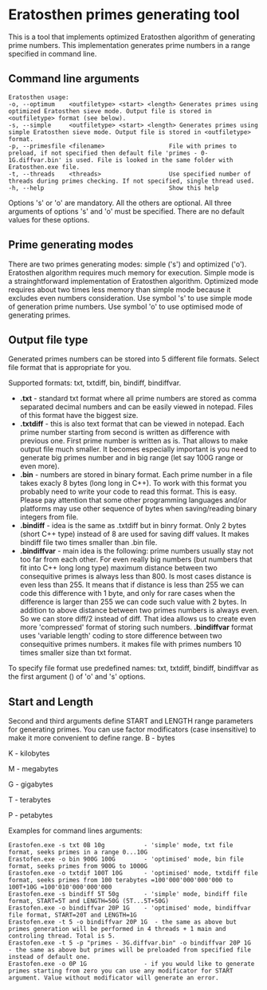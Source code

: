 # Eratosthen primes generating tool
This is a tool that implements optimized Eratosthen algorithm of generating prime numbers.
This implementation generates prime numbers in a range specified in command line.

## Command line arguments
```
Eratosthen usage:
-o, --optimum    <outfiletype> <start> <length> Generates primes using optimized Eratosthen sieve mode. Output file is stored in <outfiletype> format (see below).
-s, --simple     <outfiletype> <start> <length> Generates primes using simple Eratosthen sieve mode. Output file is stored in <outfiletype> format.
-p, --primesfile <filename>                  File with primes to preload, if not specified then default file 'primes - 0-1G.diffvar.bin' is used. File is looked in the same folder with Eratosthen.exe file.
-t, --threads    <threads>                   Use specified number of threads during primes checking. If not specified, single thread used. 
-h, --help                                   Show this help
```
Options 's' or 'o' are mandatory. All the others are optional.
All three arguments of options 's' and 'o' must be specified. There are no default values for these options.

## Prime generating modes
There are two primes generating modes: simple ('s') and optimized ('o').
Eratosthen algorithm requires much memory for execution.
Simple mode is a strainghtforward implementation of Eratosthen algorithm.
Optimized mode requires about two times less memory than simple mode because it excludes even numbers consideration.
Use symbol 's' to use simple mode of generation prime numbers.
Use symbol 'o' to use optimised mode of generating primes.

## Output file type
Generated primes numbers can be stored into 5 different file formats. 
Select file format that is appropriate for you.

Supported formats: txt, txtdiff, bin, bindiff, bindiffvar.
- **.txt** - standard txt format where all prime numbers are stored as comma separated decimal numbers and can be easily viewed in notepad. Files of this format have the biggest size.
- **.txtdiff** - this is also text format that can be viewed in notepad. Each prime number starting from second is written as difference with previous one. First prime number is written as is. 
That allows to make output file much smaller. It becomes especially important is you need to generate big primes number and in big range (let say 100G range or even more).
- **.bin** - numbers are stored in binary format. Each prime number in a file takes exacly 8 bytes (long long in C++). To work with this format you probably need to write your code to read this format. This is easy. 
Please pay attention that some other programming languages and/or platforms may use other sequence of bytes when saving/reading binary integers from file. 
- **.bindiff** - idea is the same as .txtdiff but in binry format. Only 2 bytes (short C++ type) instead of 8 are used for saving diff values. It makes bindiff file two times smaller than .bin file.
- **.bindiffvar** - main idea is the following: prime numbers usually stay not too far from each other. For even really big numbers (but numbers that fit into C++ long long type) maximum distance between two consequitive primes is always less than 800. 
Is most cases distance is even less than 255. It means that if distance is less than 255 we can code this difference with 1 byte, and only for rare cases when the difference is larger than 255 we can code such value with 2 bytes. 
In addition to above distance between two primes numbers is always even. So we can store diff/2 instead of diff. 
That idea allows us to create even more 'compressed' format of storing such numbers. **.bindiffvar** format uses 'variable length' coding to store difference between two consequitive primes numbers.
it makes file with primes numbers 10 times smaller size than txt format.

To specify file format use predefined names: txt, txtdiff, bindiff, bindiffvar as the first argument (<outfiletype>) of 'o' and 's' options.

## Start and Length
Second and third arguments define START and LENGTH range parameters for generating primes.
You can use factor modificators (case insensitive) to make it more convenient to define range.
B - bytes

K - kilobytes

M - megabytes

G - gigabytes

T - terabytes

P - petabytes

Examples for command lines arguments:
```
Erastofen.exe -s txt 0B 10g           - 'simple' mode, txt file format, seeks primes in a range 0...10G 
Erastofen.exe -o bin 900G 100G        - 'optimised' mode, bin file format, seeks primes from 900G to 1000G
Erastofen.exe -o txtdif 100T 10G      - 'optimised' mode, txtdiff file format, seeks primes from 100 terabytes =100'000'000'000'000 to 100T+10G =100'010'000'000'000
Erastofen.exe -s bindiff 5T 50g       - 'simple' mode, bindiff file format, START=5T and LENGTH=50G (5T...5T+50G)
Erastofen.exe -o bindiffvar 20P 1G    - 'optimised' mode, bindiffvar file format, START=20T and LENGTH=1G
Erastofen.exe -t 5 -o bindiffvar 20P 1G  - the same as above but primes generation will be performed in 4 threads + 1 main and controling thread. Total is 5.
Erastofen.exe -t 5 -p "primes - 3G.diffvar.bin" -o bindiffvar 20P 1G   - the same as above but primes will be preloaded from specified file instead of default one.
Erastofen.exe -o 0P 1G                - if you would like to generate primes starting from zero you can use any modificator for START argument. Value without modificator will generate an error.
```
